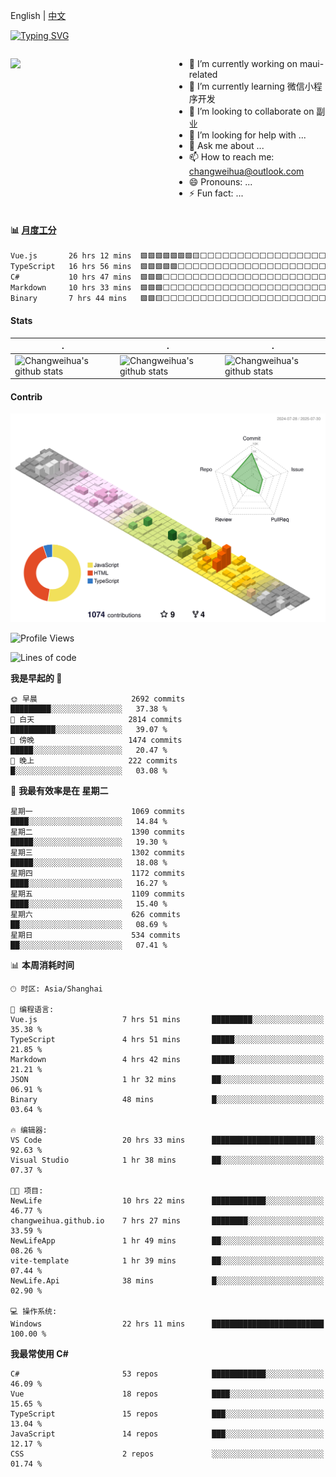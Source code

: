 English | [中文](README_CN.md)

[![Typing SVG](https://readme-typing-svg.herokuapp.com?color=%2336BCF7&center=true&vCenter=true&width=600&lines=Hi+there+👋,+I+am+Chang+Weihua;+Welcome+to+My+Profile!;Over+9+years+of+programming+experience;Always+learning+new+things+)](https://git.io/typing-svg)

<div style="display: grid;gap: 20px;grid-template-columns: repeat(auto-fit, minmax(240px, 1fr));">

[<img src="https://github-readme-stats.vercel.app/api?username=changweihua&show_icons=true&locale=cn" />](https://metrics.lecoq.io/changweihua#gh-light-mode-only)

<div>

- 🔭 I’m currently working on maui-related
- 🌱 I’m currently learning 微信小程序开发
- 👯 I’m looking to collaborate on 副业
- 🤔 I’m looking for help with ...
- 💬 Ask me about ...
- 📫 How to reach me: changweihua@outlook.com
- 😄 Pronouns: ...
- ⚡ Fun fact: ...

</div>

</div>

#### :bar_chart: [月度工分](https://github.com/changweihua/wakapi)

<!--START_SECTION:wakao-->

```txt
Vue.js       26 hrs 12 mins  🟩🟩🟩🟩🟩🟩🟩🟨⬜⬜⬜⬜⬜⬜⬜⬜⬜⬜⬜⬜⬜⬜⬜⬜⬜   30.48 %
TypeScript   16 hrs 56 mins  🟩🟩🟩🟩🟩⬜⬜⬜⬜⬜⬜⬜⬜⬜⬜⬜⬜⬜⬜⬜⬜⬜⬜⬜⬜   19.70 %
C#           10 hrs 47 mins  🟩🟩🟩⬜⬜⬜⬜⬜⬜⬜⬜⬜⬜⬜⬜⬜⬜⬜⬜⬜⬜⬜⬜⬜⬜   12.55 %
Markdown     10 hrs 33 mins  🟩🟩🟩⬜⬜⬜⬜⬜⬜⬜⬜⬜⬜⬜⬜⬜⬜⬜⬜⬜⬜⬜⬜⬜⬜   12.28 %
Binary       7 hrs 44 mins   🟩🟩🟨⬜⬜⬜⬜⬜⬜⬜⬜⬜⬜⬜⬜⬜⬜⬜⬜⬜⬜⬜⬜⬜⬜   09.00 %
```

<!--END_SECTION:wakao-->

#### Stats ####


| .                                                                                                                                            | .                                                                                                                                      | .                                                                                                                                                     |
| -------------------------------------------------------------------------------------------------------------------------------------------- | -------------------------------------------------------------------------------------------------------------------------------------- | ----------------------------------------------------------------------------------------------------------------------------------------------------- |
| ![Changweihua's github stats](https://github-readme-stats.vercel.app/api?username=changweihua&show_icons=true&theme=radical&hide_title=true) | ![Changweihua's github stats](https://github-readme-stats.vercel.app/api/top-langs/?username=changweihua&theme=radical&layout=compact) | ![Changweihua's github stats](https://github-readme-stats.vercel.app/api?username=changweihua&show_icons=true&theme=radical&include_all_commits=true) |


#### Contrib ####

<!--   profile-green-animate -->
![](./profile-3d-contrib/profile-south-season-animate.svg)

<!--START_SECTION:waka-->
![Profile Views](http://img.shields.io/badge/%E4%B8%AA%E4%BA%BA%E8%B5%84%E6%96%99%E8%A7%82%E7%9C%8B%E6%AC%A1%E6%95%B0-0-blue)

![Lines of code](https://img.shields.io/badge/%E4%BB%8E%E3%80%8CHello%20World%E3%80%8D%E8%B5%B7%E6%88%91%E5%B7%B2%E7%BB%8F%E5%86%99%E4%BA%86-24.4%20million%20%E8%A1%8C%E4%BB%A3%E7%A0%81-blue)

**我是早起的 🐤** 

```text
🌞 早晨                     2692 commits        █████████░░░░░░░░░░░░░░░░   37.38 % 
🌆 白天                     2814 commits        ██████████░░░░░░░░░░░░░░░   39.07 % 
🌃 傍晚                     1474 commits        █████░░░░░░░░░░░░░░░░░░░░   20.47 % 
🌙 晚上                     222 commits         █░░░░░░░░░░░░░░░░░░░░░░░░   03.08 % 
```
📅 **我最有效率是在 星期二** 

```text
星期一                      1069 commits        ████░░░░░░░░░░░░░░░░░░░░░   14.84 % 
星期二                      1390 commits        █████░░░░░░░░░░░░░░░░░░░░   19.30 % 
星期三                      1302 commits        █████░░░░░░░░░░░░░░░░░░░░   18.08 % 
星期四                      1172 commits        ████░░░░░░░░░░░░░░░░░░░░░   16.27 % 
星期五                      1109 commits        ████░░░░░░░░░░░░░░░░░░░░░   15.40 % 
星期六                      626 commits         ██░░░░░░░░░░░░░░░░░░░░░░░   08.69 % 
星期日                      534 commits         ██░░░░░░░░░░░░░░░░░░░░░░░   07.41 % 
```


📊 **本周消耗时间** 

```text
🕑︎ 时区: Asia/Shanghai

💬 编程语言: 
Vue.js                   7 hrs 51 mins       █████████░░░░░░░░░░░░░░░░   35.38 % 
TypeScript               4 hrs 51 mins       █████░░░░░░░░░░░░░░░░░░░░   21.85 % 
Markdown                 4 hrs 42 mins       █████░░░░░░░░░░░░░░░░░░░░   21.21 % 
JSON                     1 hr 32 mins        ██░░░░░░░░░░░░░░░░░░░░░░░   06.91 % 
Binary                   48 mins             █░░░░░░░░░░░░░░░░░░░░░░░░   03.64 % 

🔥 编辑器: 
VS Code                  20 hrs 33 mins      ███████████████████████░░   92.63 % 
Visual Studio            1 hr 38 mins        ██░░░░░░░░░░░░░░░░░░░░░░░   07.37 % 

🐱‍💻 项目: 
NewLife                  10 hrs 22 mins      ████████████░░░░░░░░░░░░░   46.77 % 
changweihua.github.io    7 hrs 27 mins       ████████░░░░░░░░░░░░░░░░░   33.59 % 
NewLifeApp               1 hr 49 mins        ██░░░░░░░░░░░░░░░░░░░░░░░   08.26 % 
vite-template            1 hr 39 mins        ██░░░░░░░░░░░░░░░░░░░░░░░   07.44 % 
NewLife.Api              38 mins             █░░░░░░░░░░░░░░░░░░░░░░░░   02.90 % 

💻 操作系统: 
Windows                  22 hrs 11 mins      █████████████████████████   100.00 % 
```

**我最常使用 C#** 

```text
C#                       53 repos            ████████████░░░░░░░░░░░░░   46.09 % 
Vue                      18 repos            ████░░░░░░░░░░░░░░░░░░░░░   15.65 % 
TypeScript               15 repos            ███░░░░░░░░░░░░░░░░░░░░░░   13.04 % 
JavaScript               14 repos            ███░░░░░░░░░░░░░░░░░░░░░░   12.17 % 
CSS                      2 repos             ░░░░░░░░░░░░░░░░░░░░░░░░░   01.74 % 
```




<!--END_SECTION:waka-->


<!-- ![](assets/Bottom_down.svg) -->
